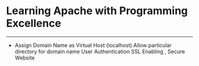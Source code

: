 <b><h1>Learning Apache with Programming Excellence</h1></b>
<hr/>
<ul>
<li>
Assign Domain Name as Virtual Host (localhost)
Allow particular directory for domain name
User Authentication 
SSL Enabling , Secure Website
</li>
</ul>
